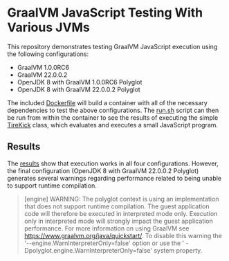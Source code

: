 # GraalVM JavaScript Testing With Various JVMs

This repository demonstrates testing GraalVM JavaScript execution using the
following configurations:

* GraalVM 1.0.0RC6
* GraalVM 22.0.0.2
* OpenJDK 8 with GraalVM 1.0.0RC6 Polyglot
* OpenJDK 8 with GraalVM 22.0.0.2 Polyglot

The included [Dockerfile](Dockerfile) will build a container with all of the necessary
dependencies to test the above configurations. The [run.sh](run.sh) script can then
be run from within the container to see the results of executing the simple
[TireKick](src/main/java/com/mode/ryankennedy/graalvm/TireKick.java) class, which
evaluates and executes a small JavaScript program.

## Results

The [results](results.txt) show that execution works in all four configurations.
However, the final configuration (OpenJDK 8 with GraalVM 22.0.0.2 Polyglot) generates
several warnings regarding performance related to being unable to support runtime
compilation.

> [engine] WARNING: The polyglot context is using an implementation that does not support runtime compilation.
> The guest application code will therefore be executed in interpreted mode only.
> Execution only in interpreted mode will strongly impact the guest application performance.
> For more information on using GraalVM see https://www.graalvm.org/java/quickstart/.
> To disable this warning the '--engine.WarnInterpreterOnly=false' option or use the '
> -Dpolyglot.engine.WarnInterpreterOnly=false' system property.
